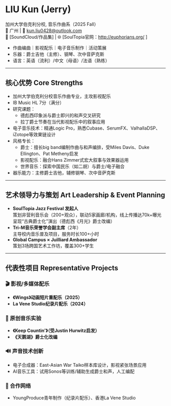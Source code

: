 # LIU Kun (Jerry)

加州大学伯克利分校, 音乐作曲系（2025 Fall）  
📍 广州 | 📧 kun.liu0428@outlook.com  
🎵 [SoundCloud/作品集] | 🌐 [SoulTopia官网：http://euphorians.org/ ]

- 作曲编曲｜影视配乐｜电子音乐制作｜活动策展
- 乐器：爵士吉他（主修）、钢琴、次中音萨克斯
- 语言：英语（流利）/中文（母语）/法语（熟练）
  
---

## 核心优势 Core Strengths

- 加州大学伯克利分校音乐作曲专业，主攻影视配乐
- IB Music HL 7分（满分）
- 研究课题：
  - 德彪西印象派与爵士即兴的和声交叉研究
  - 拉丁爵士节奏在当代影视配乐中的叙事应用
- 电子音乐技术：精通Logic Pro，熟悉Cubase、SerumFX、ValhallaDSP、iZotope等效果链设计
- 风格专长：
  - 爵士：擅长big band编制作曲与和声编排，受Miles Davis、Duke Ellington、Pat Metheny启发
  - 影视配乐：融合Hans Zimmer式宏大叙事与效果器运用
  - 世界音乐：探索中国民乐（如二胡）与爵士/电子融合
- 器乐能力：主修爵士吉他，辅修钢琴、次中音萨克斯

---

## 艺术领导力与策划 Art Leadership & Event Planning

- **SoulTopia Jazz Festival 发起人**  
  策划非营利音乐会（200+观众），联动5家画廊/机构，线上传播达70k+曝光  
  呈现“古典爵士化”演出（德彪西《月光》爵士改编）
- **Tri-M音乐荣誉学会副主席**（2年）  
  主导校内音乐普及项目，服务时长100+小时
- **Global Campus × Juilliard Ambassador**  
  策划3场跨国艺术工作坊，覆盖300+学生

---

## 代表性项目 Representative Projects

### 🎬 影视/多媒体配乐
- **《Wings》动画短片重配乐（2025）**  
- **La Vene Studio纪录片配乐（2024）**
  
### 🎵 原创音乐实验
- **《Keep Countin'》（受Justin Hurwitz启发）**  
- **《天鹅湖》爵士化改编**  

### 🔊 声音技术创新
- 电子合成器：East-Asian War Taiko样本库设计，影视紧张场景应用
- AI音乐工具：试用Sonos等训练/辅助生成爵士和声，人工编配

### 🤝 合作网络
- YoungProduce青年制作（纪录片配乐）、香港La Vene Studio
